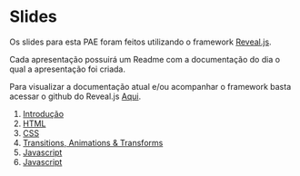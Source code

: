 # Slides

Os slides para esta PAE foram feitos utilizando o framework [Reveal.js](https://revealjs.com).

Cada apresentação possuirá um Readme com a documentação do dia o qual a apresentação foi criada.

Para visualizar a documentação atual e/ou acompanhar o framework basta acessar o github do Reveal.js [Aqui](https://github.com/hakimel/reveal.js).

1. [Introdução](https://github.com/dobbinx3/maua/tree/master/pae/desenvolvimento_de_sites_responsivos_e_modernos/slides/01_introducao)
2. [HTML](https://github.com/dobbinx3/maua/tree/master/pae/desenvolvimento_de_sites_responsivos_e_modernos/slides/02_html)
3. [CSS](https://github.com/dobbinx3/maua/tree/master/pae/desenvolvimento_de_sites_responsivos_e_modernos/slides/03_css)
4. [Transitions, Animations & Transforms](https://github.com/dobbinx3/maua/tree/master/pae/desenvolvimento_de_sites_responsivos_e_modernos/slides/04_css_effects)
5. [Javascript](https://github.com/dobbinx3/maua/tree/master/pae/desenvolvimento_de_sites_responsivos_e_modernos/slides/05_javascript)
6. [Javascript](https://github.com/dobbinx3/maua/tree/master/pae/desenvolvimento_de_sites_responsivos_e_modernos/slides/06_bootstrap)
